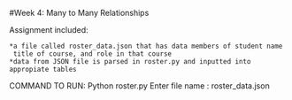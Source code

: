 #Week 4: Many to Many Relationships

Assignment included:

	*a file called roster_data.json that has data members of student name
	 title of course, and role in that course
	*data from JSON file is parsed in roster.py and inputted into appropiate tables

COMMAND TO RUN:
	Python roster.py
		Enter file name : roster_data.json
